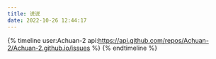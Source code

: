 ```yaml
---
title: 说说
date: 2022-10-26 12:44:17
---
```


{% timeline user:Achuan-2 api:https://api.github.com/repos/Achuan-2/Achuan-2.github.io/issues %}
{% endtimeline %}
